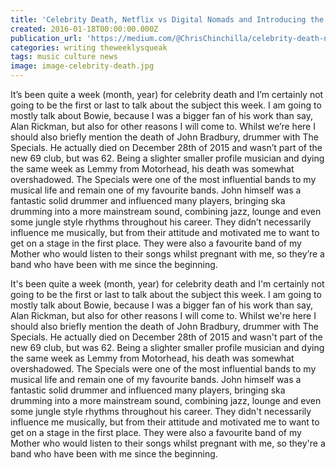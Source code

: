 ```yaml
---
title: 'Celebrity Death, Netflix vs Digital Nomads and Introducing the Enthusiastic Amateur'
created: 2016-01-18T00:00:00.000Z
publication_url: 'https://medium.com/@ChrisChinchilla/celebrity-death-netflix-vs-digital-nomads-and-introducing-the-enthusiastic-amateur-52f36fa0182c#.t1cjow8hj'
categories: writing theweeklysqueak
tags: music culture news
image: image-celebrity-death.jpg
---
```


It’s been quite a week (month, year) for celebrity death and I’m certainly not going to be the first or last to talk about the subject this week. I am going to mostly talk about Bowie, because I was a bigger fan of his work than say, Alan Rickman, but also for other reasons I will come to. Whilst we’re here I should also briefly mention the death of John Bradbury, drummer with The Specials. He actually died on December 28th of 2015 and wasn’t part of the new 69 club, but was 62. Being a slighter smaller profile musician and dying the same week as Lemmy from Motorhead, his death was somewhat overshadowed. The Specials were one of the most influential bands to my musical life and remain one of my favourite bands. John himself was a fantastic solid drummer and influenced many players, bringing ska drumming into a more mainstream sound, combining jazz, lounge and even some jungle style rhythms throughout his career. They didn’t necessarily influence me musically, but from their attitude and motivated me to want to get on a stage in the first place. They were also a favourite band of my Mother who would listen to their songs whilst pregnant with me, so they’re a band who have been with me since the beginning.

It's been quite a week (month, year) for celebrity death and I'm certainly not going to be the first or last to talk about the subject this week. I am going to mostly talk about Bowie, because I was a bigger fan of his work than say, Alan Rickman, but also for other reasons I will come to. Whilst we're here I should also briefly mention the death of John Bradbury, drummer with The Specials. He actually died on December 28th of 2015 and wasn't part of the new 69 club, but was 62. Being a slighter smaller profile musician and dying the same week as Lemmy from Motorhead, his death was somewhat overshadowed. The Specials were one of the most influential bands to my musical life and remain one of my favourite bands. John himself was a fantastic solid drummer and influenced many players, bringing ska drumming into a more mainstream sound, combining jazz, lounge and even some jungle style rhythms throughout his career. They didn't necessarily influence me musically, but from their attitude and motivated me to want to get on a stage in the first place. They were also a favourite band of my Mother who would listen to their songs whilst pregnant with me, so they're a band who have been with me since the beginning.
